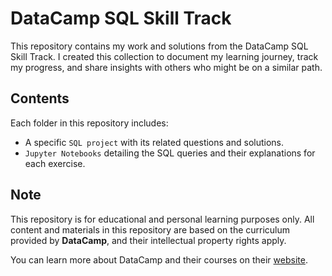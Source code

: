 # DataCamp SQL Skill Track

This repository contains my work and solutions from the DataCamp SQL Skill Track. I created this collection to document my learning journey, track my progress, and share insights with others who might be on a similar path.

## Contents

Each folder in this repository includes:

- A specific `SQL project` with its related questions and solutions.
- `Jupyter Notebooks` detailing the SQL queries and their explanations for each exercise.

## Note

This repository is for educational and personal learning purposes only. All content and materials in this repository are based on the curriculum provided by **DataCamp**, and their intellectual property rights apply. 

You can learn more about DataCamp and their courses on their [website](https://www.datacamp.com).
